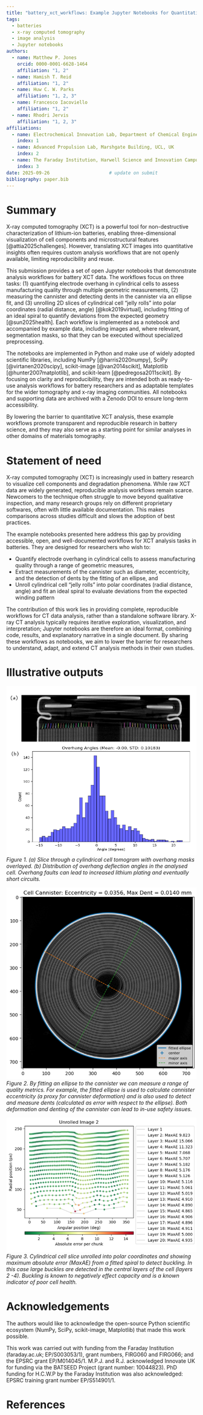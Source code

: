 ```yaml
---
title: "battery_xct_workflows: Example Jupyter Notebooks for Quantitative Analysis of X-ray CT Data in Lithium-Ion Batteries"
tags:
  - batteries
  - x-ray computed tomography
  - image analysis
  - Jupyter notebooks
authors:
  - name: Matthew P. Jones
    orcid: 0000-0001-6628-1464
    affiliation: "1, 2"
  - name: Hamish T. Reid
    affiliation: "1, 2"
  - name: Huw C. W. Parks
    affiliation: "1, 2, 3"
  - name: Francesco Iacoviello
    affiliation: "1, 2"
  - name: Rhodri Jervis
    affiliation: "1, 2, 3"
affiliations:
  - name: Electrochemical Innovation Lab, Department of Chemical Engineering, UCL, UK
    index: 1
  - name: Advanced Propulsion Lab, Marshgate Building, UCL, UK
    index: 2
  - name: The Faraday Institution, Harwell Science and Innovation Campus, Didcot, UK
    index: 3
date: 2025-09-26                      # update on submit
bibliography: paper.bib
---
```


# Summary

X-ray computed tomography (XCT) is a powerful tool for non-destructive characterization of lithium-ion batteries, enabling three-dimensional visualization of cell components and microstructural features [@attia2025challenges]. However, translating XCT images into quantitative insights often requires custom analysis workflows that are not openly available, limiting reproducibility and reuse.

This submission provides a set of open Jupyter notebooks that demonstrate analysis workflows for battery XCT data. The workflows focus on three tasks:
(1) quantifying electrode overhang in cylindrical cells to assess manufacturing quality through multiple geometric measurements, 
(2) measuring the cannister and detecting dents in the cannister via an ellipse fit, and
(3) unrolling 2D slices of cylindrical cell “jelly rolls” into polar coordinates (radial distance, angle) [@kok2019virtual], including fitting of an ideal spiral to quantify deviations from the expected geometry [@sun2025health].
Each workflow is implemented as a notebook and accompanied by example data, including images and, where relevant, segmentation masks, so that they can be executed without specialized preprocessing.

The notebooks are implemented in Python and make use of widely adopted scientific libraries, including NumPy [@harris2020numpy], SciPy [@virtanen2020scipy], scikit-image [@van2014scikit], Matplotlib [@hunter2007matplotlib], and scikit-learn [@pedregosa2011scikit]. By focusing on clarity and reproducibility, they are intended both as ready-to-use analysis workflows for battery researchers and as adaptable templates for the wider tomography and x-ray imaging communities. All notebooks and supporting data are archived with a Zenodo DOI to ensure long-term accessibility.

By lowering the barrier to quantitative XCT analysis, these example workflows promote transparent and reproducible research in battery science, and they may also serve as a starting point for similar analyses in other domains of materials tomography.

# Statement of need

X-ray computed tomography (XCT) is increasingly used in battery research to visualize cell components and degradation phenomena. While raw XCT data are widely generated, reproducible analysis workflows remain scarce. Newcomers to the technique often struggle to move beyond qualitative inspection, and many research groups rely on different proprietary softwares, often with little available documentation. This makes comparisons across studies difficult and slows the adoption of best practices.

The example notebooks presented here address this gap by providing accessible, open, and well-documented workflows for XCT analysis tasks in batteries. They are designed for researchers who wish to:

- Quantify electrode overhang in cylindrical cells to assess manufacturing quality through a range of geometric measures,
- Extract measurements of the cannister such as diameter, eccentricity, and the detection of dents by the fitting of an ellipse, and
- Unroll cylindrical cell “jelly rolls” into polar coordinates (radial distance, angle) and fit an ideal spiral to evaluate deviations from the expected winding pattern

The contribution of this work lies in providing complete, reproducible workflows for CT data analysis, rather than a standalone software library. X-ray CT analysis typically requires iterative exploration, visualization, and interpretation; Jupyter notebooks are therefore an ideal format, combining code, results, and explanatory narrative in a single document. By sharing these workflows as notebooks, we aim to lower the barrier for researchers to understand, adapt, and extend CT analysis methods in their own studies.

# Illustrative outputs

![Slice through a cylindrical cell tomogram with overhang masks overlayed, distribution of overhang deflection angles in the cell analysed in the notebook.](fig1.png)  
*Figure 1. (a) Slice through a cylindrical cell tomogram with overhang masks overlayed. (b) Distribution of overhang deflection angles in the analysed cell. Overhang faults can lead to increased lithium plating and eventually short circuits.*  

![Ellipse fitted to a radial slice of a Li-ion cylindrical cell](fig2.png)  
*Figure 2. By fitting an ellipse to the cannister we can measure a range of quality metrics. For example, the fitted ellipse is used to calculate cannister eccentricity (a proxy for cannister deformation) and is also used to detect and measure dents (calculated as error with respect to the ellipse). Both deformation and denting of the cannister can lead to in-use safety issues.* 

![Unrolled cylindrical cell slice into polar coordinates with deviation (MaxAE) from a fitted spiral used to detect buckling.](fig3.png)  
*Figure 3. Cylindrical cell slice unrolled into polar coordinates and showing maximum absolute error (MaxAE) from a fitted spiral to detect buckling. In this case large buckles are detected in the central layers of the cell (layers 2 -4). Buckling is known to negatively effect capacity and is a known indicator of poor cell health.*  


# Acknowledgements

The authors would like to acknowledge the open-source Python scientific ecosystem (NumPy, SciPy, scikit-image, Matplotlib) that made this work possible.

This work was carried out with funding from the Faraday Institution (faraday.ac.uk; EP/S003053/1), grant numbers, FIRG060 and FIRG066; and the EPSRC grant EP/M014045/1. M.P.J. and R.J. acknowledged Innovate UK for funding via the BATSEED Project (grant number: 10044823). PhD funding for H.C.W.P by the Faraday Institution was also acknowledged: EPSRC training grant number EP/S514901/1. 

# References
























